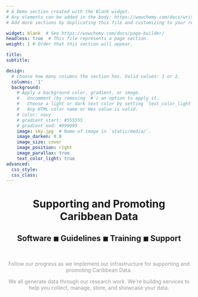 ```yaml
---
# A Demo section created with the Blank widget.
# Any elements can be added in the body: https://wowchemy.com/docs/writing-markdown-latex/
# Add more sections by duplicating this file and customizing to your requirements.

widget: blank  # See https://wowchemy.com/docs/page-builder/
headless: true  # This file represents a page section.
weight: 1 # Order that this section will appear.

title: 
subtitle: 

design:
  # Choose how many columns the section has. Valid values: 1 or 2.
  columns: '1'
  background:
    # Apply a background color, gradient, or image.
    #   Uncomment (by removing `#`) an option to apply it.
    #   Choose a light or dark text color by setting `text_color_light`.
    #   Any HTML color name or Hex value is valid.
    # color: navy
    # gradient_start: #555555
    # gradient_end: #999999
    image: sky.jpg  # Name of image in `static/media/`.
    image_darken: 0.8
    image_size: cover
    image_position: right
    image_parallax: true
    text_color_light: true
advanced:
  css_style:
  css_class:
---
```

<h1 style="text-align:center;">Supporting and Promoting Caribbean Data</h1>
<h2 style="text-align:center;">Software ◾︎ Guidelines ◾︎ Training ◾︎ Support</h2>

<br> 
<p style="text-align:center; color:#999999">Follow our progress as we implement our infrastructure for supporting and promoting Caribbean Data.</p>
<p style="text-align:center; color:#999999">We all generate data through our research work. We're buildng services to help you collect, manage, store, and showcase your data.</p>  

